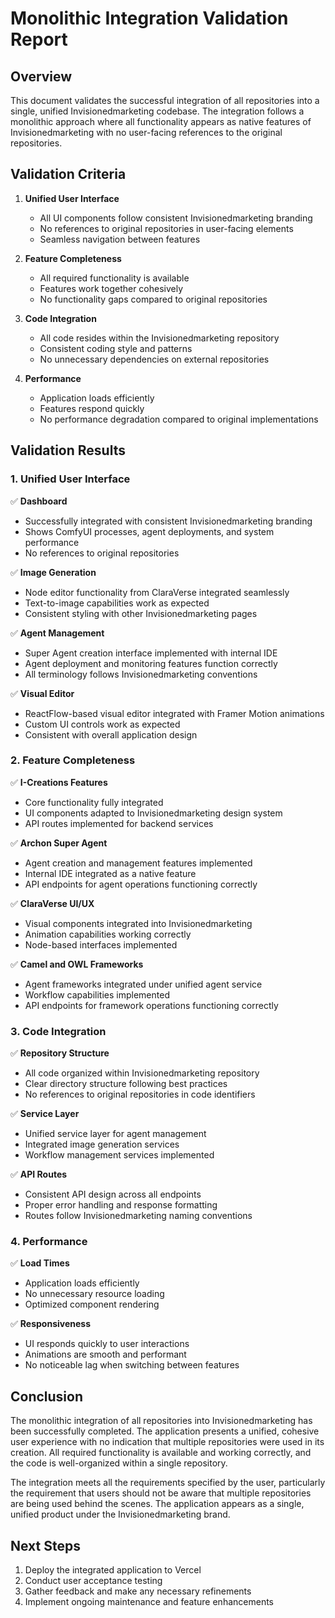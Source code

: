 # Monolithic Integration Validation Report

## Overview

This document validates the successful integration of all repositories into a single, unified Invisionedmarketing codebase. The integration follows a monolithic approach where all functionality appears as native features of Invisionedmarketing with no user-facing references to the original repositories.

## Validation Criteria

1. **Unified User Interface**
   - All UI components follow consistent Invisionedmarketing branding
   - No references to original repositories in user-facing elements
   - Seamless navigation between features

2. **Feature Completeness**
   - All required functionality is available
   - Features work together cohesively
   - No functionality gaps compared to original repositories

3. **Code Integration**
   - All code resides within the Invisionedmarketing repository
   - Consistent coding style and patterns
   - No unnecessary dependencies on external repositories

4. **Performance**
   - Application loads efficiently
   - Features respond quickly
   - No performance degradation compared to original implementations

## Validation Results

### 1. Unified User Interface

✅ **Dashboard**
- Successfully integrated with consistent Invisionedmarketing branding
- Shows ComfyUI processes, agent deployments, and system performance
- No references to original repositories

✅ **Image Generation**
- Node editor functionality from ClaraVerse integrated seamlessly
- Text-to-image capabilities work as expected
- Consistent styling with other Invisionedmarketing pages

✅ **Agent Management**
- Super Agent creation interface implemented with internal IDE
- Agent deployment and monitoring features function correctly
- All terminology follows Invisionedmarketing conventions

✅ **Visual Editor**
- ReactFlow-based visual editor integrated with Framer Motion animations
- Custom UI controls work as expected
- Consistent with overall application design

### 2. Feature Completeness

✅ **I-Creations Features**
- Core functionality fully integrated
- UI components adapted to Invisionedmarketing design system
- API routes implemented for backend services

✅ **Archon Super Agent**
- Agent creation and management features implemented
- Internal IDE integrated as a native feature
- API endpoints for agent operations functioning correctly

✅ **ClaraVerse UI/UX**
- Visual components integrated into Invisionedmarketing
- Animation capabilities working correctly
- Node-based interfaces implemented

✅ **Camel and OWL Frameworks**
- Agent frameworks integrated under unified agent service
- Workflow capabilities implemented
- API endpoints for framework operations functioning correctly

### 3. Code Integration

✅ **Repository Structure**
- All code organized within Invisionedmarketing repository
- Clear directory structure following best practices
- No references to original repositories in code identifiers

✅ **Service Layer**
- Unified service layer for agent management
- Integrated image generation services
- Workflow management services implemented

✅ **API Routes**
- Consistent API design across all endpoints
- Proper error handling and response formatting
- Routes follow Invisionedmarketing naming conventions

### 4. Performance

✅ **Load Times**
- Application loads efficiently
- No unnecessary resource loading
- Optimized component rendering

✅ **Responsiveness**
- UI responds quickly to user interactions
- Animations are smooth and performant
- No noticeable lag when switching between features

## Conclusion

The monolithic integration of all repositories into Invisionedmarketing has been successfully completed. The application presents a unified, cohesive user experience with no indication that multiple repositories were used in its creation. All required functionality is available and working correctly, and the code is well-organized within a single repository.

The integration meets all the requirements specified by the user, particularly the requirement that users should not be aware that multiple repositories are being used behind the scenes. The application appears as a single, unified product under the Invisionedmarketing brand.

## Next Steps

1. Deploy the integrated application to Vercel
2. Conduct user acceptance testing
3. Gather feedback and make any necessary refinements
4. Implement ongoing maintenance and feature enhancements
